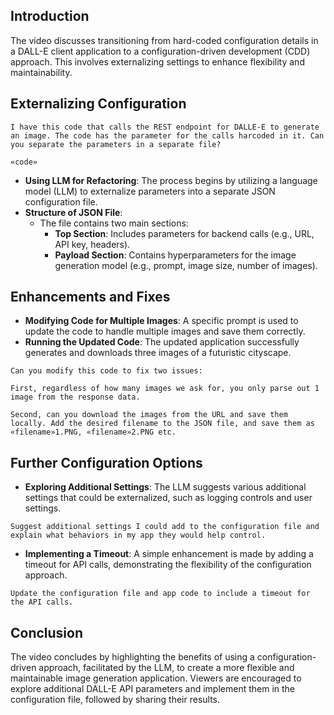 ## Introduction
The video discusses transitioning from hard-coded configuration details in a DALL-E client application to a configuration-driven development (CDD) approach. This involves externalizing settings to enhance flexibility and maintainability.
## Externalizing Configuration

```
I have this code that calls the REST endpoint for DALLE-E to generate an image. The code has the parameter for the calls harcoded in it. Can you separate the parameters in a separate file?

«code»
```
- **Using LLM for Refactoring**: The process begins by utilizing a language model (LLM) to externalize parameters into a separate JSON configuration file.
- **Structure of JSON File**: 
  - The file contains two main sections:
    - **Top Section**: Includes parameters for backend calls (e.g., URL, API key, headers).
    - **Payload Section**: Contains hyperparameters for the image generation model (e.g., prompt, image size, number of images).

## Enhancements and Fixes
- **Modifying Code for Multiple Images**: A specific prompt is used to update the code to handle multiple images and save them correctly.
- **Running the Updated Code**: The updated application successfully generates and downloads three images of a futuristic cityscape.
```
Can you modify this code to fix two issues:

First, regardless of how many images we ask for, you only parse out 1 image from the response data.

Second, can you download the images from the URL and save them locally. Add the desired filename to the JSON file, and save them as «filename»1.PNG, «filename»2.PNG etc.
```
## Further Configuration Options
- **Exploring Additional Settings**: The LLM suggests various additional settings that could be externalized, such as logging controls and user settings.
```
Suggest additional settings I could add to the configuration file and explain what behaviors in my app they would help control.
```
- **Implementing a Timeout**: A simple enhancement is made by adding a timeout for API calls, demonstrating the flexibility of the configuration approach.
```
Update the configuration file and app code to include a timeout for the API calls.
```
## Conclusion
The video concludes by highlighting the benefits of using a configuration-driven approach, facilitated by the LLM, to create a more flexible and maintainable image generation application. Viewers are encouraged to explore additional DALL-E API parameters and implement them in the configuration file, followed by sharing their results.